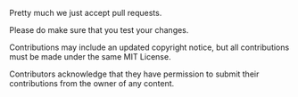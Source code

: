 Pretty much we just accept pull requests.

Please do make sure that you test your changes.

Contributions may include an updated copyright notice, but all contributions must be made under the same MIT License.

Contributors acknowledge that they have permission to submit their contributions from the owner of any content.
